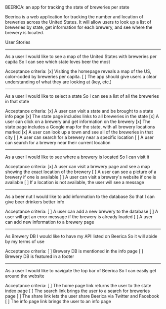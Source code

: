 BEERICA: an app for tracking the state of breweries per state

Beerica is a web application for tracking the number and location of breweries across the United States.
It will allow users to look up a list of breweries by state, get information for each brewery, and see where
the brewery is located.


User Stories

---
As a user
I would like to see a map of the United States with breweries per capita
So I can see which state loves beer the most

Acceptance criteria:
[x] Visiting the homepage reveals a map of the US, color-coded by breweries per capita.
[ ] The app should give users a clear understanding of what they are looking at (key, etc.)

---
As a user
I would like to select a state
So I can see a list of all the breweries in that state

Acceptance criteria:
[x] A user can visit a state and be brought to a state info page
[x] The state page includes links to all breweries in the state
[x] A user can click on a brewery and get information on the brewery
[x] The state page includes a Google map for the state, with all brewery locations marked
[x] A user can look up a town and see all of the breweries in that city
[ ] A user can search for a brewery near a specific location
[ ] A user can search for a brewery near their current location

---
As a user
I would like to see where a brewery is located
So I can visit it

Acceptance criteria:
[x] A user can visit a brewery page and see a map showing the exact location of the brewery
[ ] A user can see a picture of a brewery if one is available
[ ] A user can visit a brewery's website if one is available
[ ] If a location is not available, the user will see a message

---
As a beer nut
I would like to add information to the database
So that I can give beer drinkers better info

Acceptance criteria:
[ ] A user can add a new brewery to the database
[ ] A user will get an error message if the brewery is already loaded
[ ] A user can add new information to a brewery page

---
As Brewery DB
I would like to have my API listed on Beerica
So it will abide by my terms of use

Acceptance criteria:
[ ] Brewery DB is mentioned in the info page
[ ] Brewery DB is featured in a footer

---
As a user
I would like to navigate the top bar of Beerica
So I can easily get around the website

Acceptance criteria:
[ ] The home page link returns the user to the state index page
[ ] The search link brings the user to a search for breweries page
[ ] The share link lets the user share Beerica via Twitter and Facebook
[ ] The info page link brings the user to an info page
